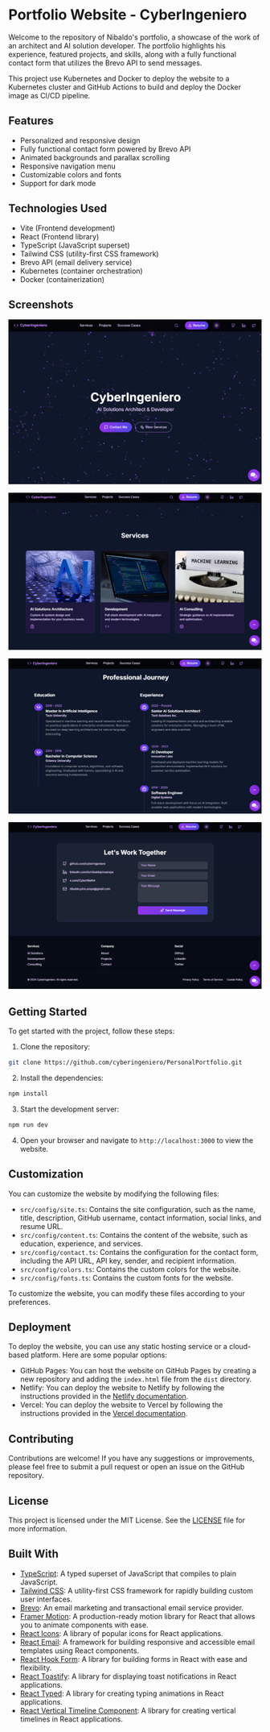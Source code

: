 # Portfolio Website - CyberIngeniero

Welcome to the repository of Nibaldo's portfolio, a showcase of the work of an architect and AI solution developer. The portfolio highlights his experience, featured projects, and skills, along with a fully functional contact form that utilizes the Brevo API to send messages.

This project use Kubernetes and Docker to deploy the website to a Kubernetes cluster and GitHub Actions to build and deploy the Docker image as CI/CD pipeline.

## Features

- Personalized and responsive design
- Fully functional contact form powered by Brevo API
- Animated backgrounds and parallax scrolling
- Responsive navigation menu
- Customizable colors and fonts
- Support for dark mode

## Technologies Used

- Vite (Frontend development)
- React (Frontend library)
- TypeScript (JavaScript superset)
- Tailwind CSS (utility-first CSS framework)
- Brevo API (email delivery service)
- Kubernetes (container orchestration)
- Docker (containerization)

## Screenshots

![Screenshot 1](assets/screenshot1.png)

![Screenshot 2](assets/screenshot2.png)

![Screenshot 3](assets/screenshot3.png)

![Screenshot 4](assets/screenshot4.png)

## Getting Started

To get started with the project, follow these steps:

1. Clone the repository:

```bash
git clone https://github.com/cyberingeniero/PersonalPortfolio.git
```

2. Install the dependencies:

```bash
npm install
```

3. Start the development server:

```bash
npm run dev
```

4. Open your browser and navigate to `http://localhost:3000` to view the website.

## Customization

You can customize the website by modifying the following files:

- `src/config/site.ts`: Contains the site configuration, such as the name, title, description, GitHub username, contact information, social links, and resume URL.
- `src/config/content.ts`: Contains the content of the website, such as education, experience, and services.
- `src/config/contact.ts`: Contains the configuration for the contact form, including the API URL, API key, sender, and recipient information.
- `src/config/colors.ts`: Contains the custom colors for the website.
- `src/config/fonts.ts`: Contains the custom fonts for the website.

To customize the website, you can modify these files according to your preferences.

## Deployment

To deploy the website, you can use any static hosting service or a cloud-based platform. Here are some popular options:

- GitHub Pages: You can host the website on GitHub Pages by creating a new repository and adding the `index.html` file from the `dist` directory.
- Netlify: You can deploy the website to Netlify by following the instructions provided in the [Netlify documentation](https://docs.netlify.com/configure-builds/get-started/).
- Vercel: You can deploy the website to Vercel by following the instructions provided in the [Vercel documentation](https://vercel.com/docs/concepts/deployments/overview).

## Contributing

Contributions are welcome! If you have any suggestions or improvements, please feel free to submit a pull request or open an issue on the GitHub repository.

## License

This project is licensed under the MIT License. See the [LICENSE](LICENSE) file for more information.

## Built With

- [TypeScript](https://www.typescriptlang.org/): A typed superset of JavaScript that compiles to plain JavaScript.
- [Tailwind CSS](https://tailwindcss.com/): A utility-first CSS framework for rapidly building custom user interfaces.
- [Brevo](https://www.brevo.com/): An email marketing and transactional email service provider.
- [Framer Motion](https://www.framer.com/motion/): A production-ready motion library for React that allows you to animate components with ease.
- [React Icons](https://react-icons.github.io/react-icons/): A library of popular icons for React applications.
- [React Email](https://react.email/): A framework for building responsive and accessible email templates using React components.
- [React Hook Form](https://react-hook-form.com/): A library for building forms in React with ease and flexibility.
- [React Toastify](https://fkhadra.github.io/react-toastify/): A library for displaying toast notifications in React applications.
- [React Typed](https://github.com/ssbeefeater/react-typed): A library for creating typing animations in React applications.
- [React Vertical Timeline Component](https://stephane-monnot.github.io/react-vertical-timeline-component/): A library for creating vertical timelines in React applications.
